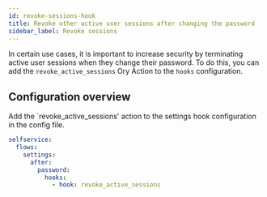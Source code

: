 ```yaml
---
id: revoke-sessions-hook
title: Revoke other active user sessions after changing the password
sidebar_label: Revoke sessions
---
```


In certain use cases, it is important to increase security by terminating active user sessions when they change their password. To
do this, you can add the `revoke_active_sessions` Ory Action to the `hooks` configuration.

## Configuration overview

Add the `revoke_active_sessions' action to the settings hook configuration in the config file.

```yaml title="config.yml"
selfservice:
  flows:
    settings:
      after:
        password:
          hooks:
            - hook: revoke_active_sessions
```
